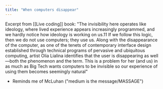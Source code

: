 ```yaml
---
title: "When computers disappear"
---
```


Excerpt from [[Live coding]] book:
"The invisibility here operates like ideology, where lived experience appears increasingly programmed, and we hardly notice how ideology is working on us.11 If we follow this logic, then we do not use computers; they use us. Along with the disappearance of the computer, as one of the tenets of contemporary interface design established through technical programs of pervasive and ubiquitous computing, artist Olia Lialina identifies that the user is disappearing as well—both the phenomenon and the term. This is a problem for her (and us) in as much as Big Tech wants computers to be invisible so our experience of using them becomes seemingly natural"
- Reminds me of McLuhan ("medium is the message/MASSAGE")
